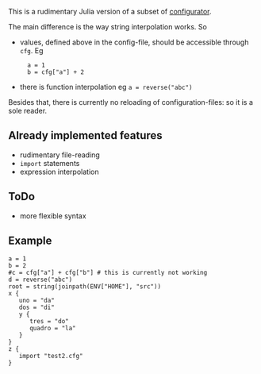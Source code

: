 This is a rudimentary Julia version of a subset of
[configurator](https://www.github.com/bos/configurator).

The main difference is the way string interpolation works. So

* values, defined above in the config-file, should be accessible through `cfg`. Eg

        a = 1
        b = cfg["a"] + 2

* there is function interpolation eg `a = reverse("abc")` 

Besides that, there is currently no reloading of configuration-files: so it is
a sole reader.

Already implemented features
----------------------------

* rudimentary file-reading
* `import` statements
* expression interpolation

ToDo
----

* more flexible syntax 

Example
-------

    a = 1
    b = 2
    #c = cfg["a"] + cfg["b"] # this is currently not working
    d = reverse("abc")
    root = string(joinpath(ENV["HOME"], "src"))
    x {
       uno = "da"
       dos = "di"
       y {
       	  tres = "do"
    	  quadro = "la"
       }
    }
    z {
       import "test2.cfg"
    }
